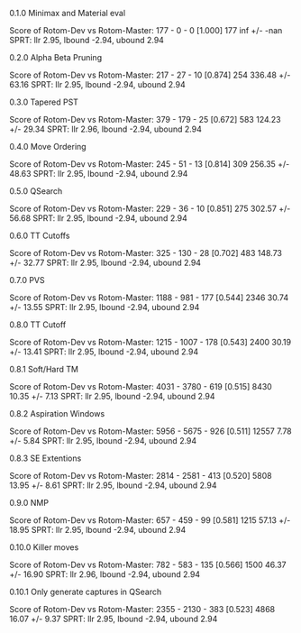 0.1.0 Minimax and Material eval

Score of Rotom-Dev vs Rotom-Master: 177 - 0 - 0 [1.000] 177
inf +/- -nan
SPRT: llr 2.95, lbound -2.94, ubound 2.94


0.2.0 Alpha Beta Pruning

Score of Rotom-Dev vs Rotom-Master: 217 - 27 - 10 [0.874] 254
336.48 +/- 63.16
SPRT: llr 2.95, lbound -2.94, ubound 2.94


0.3.0 Tapered PST

Score of Rotom-Dev vs Rotom-Master: 379 - 179 - 25 [0.672] 583
124.23 +/- 29.34
SPRT: llr 2.96, lbound -2.94, ubound 2.94


0.4.0 Move Ordering

Score of Rotom-Dev vs Rotom-Master: 245 - 51 - 13 [0.814] 309
256.35 +/- 48.63
SPRT: llr 2.95, lbound -2.94, ubound 2.94


0.5.0 QSearch

Score of Rotom-Dev vs Rotom-Master: 229 - 36 - 10 [0.851] 275
302.57 +/- 56.68
SPRT: llr 2.95, lbound -2.94, ubound 2.94


0.6.0 TT Cutoffs

Score of Rotom-Dev vs Rotom-Master: 325 - 130 - 28 [0.702] 483
148.73 +/- 32.77
SPRT: llr 2.95, lbound -2.94, ubound 2.94


0.7.0 PVS

Score of Rotom-Dev vs Rotom-Master: 1188 - 981 - 177 [0.544] 2346
30.74 +/- 13.55
SPRT: llr 2.95, lbound -2.94, ubound 2.94


0.8.0 TT Cutoff

Score of Rotom-Dev vs Rotom-Master: 1215 - 1007 - 178 [0.543] 2400
30.19 +/- 13.41
SPRT: llr 2.95, lbound -2.94, ubound 2.94


0.8.1 Soft/Hard TM

Score of Rotom-Dev vs Rotom-Master: 4031 - 3780 - 619 [0.515] 8430
10.35 +/- 7.13
SPRT: llr 2.95, lbound -2.94, ubound 2.94


0.8.2 Aspiration Windows

Score of Rotom-Dev vs Rotom-Master: 5956 - 5675 - 926 [0.511] 12557
7.78 +/- 5.84
SPRT: llr 2.95, lbound -2.94, ubound 2.94


0.8.3 SE Extentions

Score of Rotom-Dev vs Rotom-Master: 2814 - 2581 - 413 [0.520] 5808
13.95 +/- 8.61
SPRT: llr 2.95, lbound -2.94, ubound 2.94


0.9.0 NMP

Score of Rotom-Dev vs Rotom-Master: 657 - 459 - 99 [0.581] 1215
57.13 +/- 18.95
SPRT: llr 2.95, lbound -2.94, ubound 2.94


0.10.0 Killer moves

Score of Rotom-Dev vs Rotom-Master: 782 - 583 - 135 [0.566] 1500
46.37 +/- 16.90
SPRT: llr 2.96, lbound -2.94, ubound 2.94


0.10.1 Only generate captures in QSearch

Score of Rotom-Dev vs Rotom-Master: 2355 - 2130 - 383 [0.523] 4868
16.07 +/- 9.37
SPRT: llr 2.95, lbound -2.94, ubound 2.94
